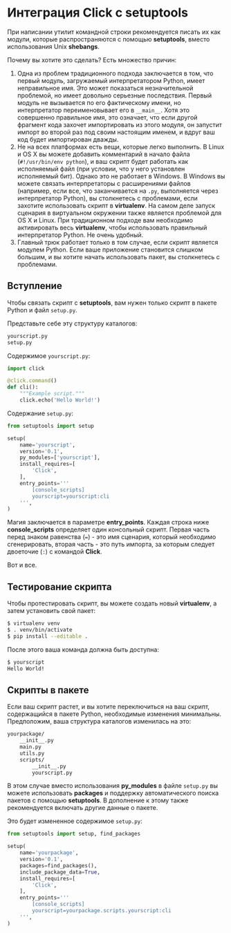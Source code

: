 # Интеграция Click с setuptools

При написании утилит командной строки рекомендуется писать их как модули, которые распространяются с помощью **setuptools**, вместо использования Unix **shebangs**.

Почему вы хотите это сделать? Есть множество причин:

1. Одна из проблем традиционного подхода заключается в том, что первый модуль, загружаемый интерпретатором Python, имеет неправильное имя. Это может показаться незначительной проблемой, но имеет довольно серьезные последствия. Первый модуль не вызывается по его фактическому имени, но интерпретатор переименовывает его в `__main__`. Хотя это совершенно правильное имя, это означает, что если другой фрагмент кода захочет импортировать из этого модуля, он запустит импорт во второй раз под своим настоящим именем, и вдруг ваш код будет импортирован дважды.
2. Не на всех платформах есть вещи, которые легко выполнить. В Linux и OS X вы можете добавить комментарий в начало файла (`#!/usr/bin/env python`), и ваш скрипт будет работать как исполняемый файл (при условии, что у него установлен исполняемый бит). Однако это не работает в Windows. В Windows вы можете связать интерпретаторы с расширениями файлов (например, если все, что заканчивается на `.py`, выполняется через интерпретатор Python), вы столкнетесь с проблемами, если захотите использовать скрипт в **virtualenv**. На самом деле запуск сценария в виртуальном окружении также является проблемой для OS X и Linux. При традиционном подходе вам необходимо активировать весь **virtualenv**, чтобы использовать правильный интерпретатор Python. Не очень удобный.
3. Главный трюк работает только в том случае, если скрипт является модулем Python. Если ваше приложение становится слишком большим, и вы хотите начать использовать пакет, вы столкнетесь с проблемами.

## Вступление

Чтобы связать скрипт с **setuptools**, вам нужен только скрипт в пакете Python и файл `setup.py`.

Представьте себе эту структуру каталогов:

```bash
yourscript.py
setup.py
```

Содержимое `yourscript.py`:

```python
import click

@click.command()
def cli():
    """Example script."""
    click.echo('Hello World!')
```

Содержание `setup.py`:

```python
from setuptools import setup

setup(
    name='yourscript',
    version='0.1',
    py_modules=['yourscript'],
    install_requires=[
        'Click',
    ],
    entry_points='''
        [console_scripts]
        yourscript=yourscript:cli
    ''',
)
```

Магия заключается в параметре **entry\_points**. Каждая строка ниже **console\_scripts** определяет один консольный скрипт. Первая часть перед знаком равенства (`=`) - это имя сценария, который необходимо сгенерировать, вторая часть - это путь импорта, за которым следует двоеточие (`:`) с командой **Click**.

Вот и все.

## Тестирование скрипта

Чтобы протестировать скрипт, вы можете создать новый **virtualenv**, а затем установить свой пакет:

```bash
$ virtualenv venv
$ . venv/bin/activate
$ pip install --editable .
```

После этого ваша команда должна быть доступна:

```bash
$ yourscript
Hello World!
```

## Скрипты в пакете

Если ваш скрипт растет, и вы хотите переключиться на ваш скрипт, содержащийся в пакете Python, необходимые изменения минимальны. Предположим, ваша структура каталогов изменилась на это:

```bash
yourpackage/
    __init__.py
    main.py
    utils.py
    scripts/
        __init__.py
        yourscript.py
```

В этом случае вместо использования **py\_modules** в файле `setup.py` вы можете использовать **packages** и поддержку автоматического поиска пакетов с помощью **setuptools**. В дополнение к этому также рекомендуется включать другие данные о пакете.

Это будет измененное содержимое `setup.py`:

```python
from setuptools import setup, find_packages

setup(
    name='yourpackage',
    version='0.1',
    packages=find_packages(),
    include_package_data=True,
    install_requires=[
        'Click',
    ],
    entry_points='''
        [console_scripts]
        yourscript=yourpackage.scripts.yourscript:cli
    ''',
)
```
